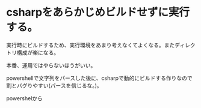 # csharpをあらかじめビルドせずに実行する。

実行時にビルドするため、実行環境をあまり考えなくてよくなる。またディレクトリ構成が楽になる。

本番、運用ではやらないほうがいい。

powershellで文字列をパースした後に、csharpで動的にビルドする作りなので
割とバグりやすい(パースを信じるな。)。

powershelから

```
```